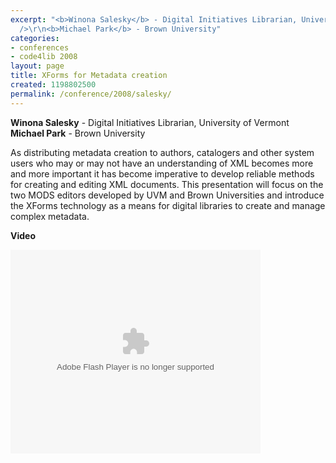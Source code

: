 ```yaml
---
excerpt: "<b>Winona Salesky</b> - Digital Initiatives Librarian, University of Vermont<br
  />\r\n<b>Michael Park</b> - Brown University"
categories:
- conferences
- code4lib 2008
layout: page
title: XForms for Metadata creation
created: 1198802500
permalink: /conference/2008/salesky/
---
```

<b>Winona Salesky</b> - Digital Initiatives Librarian, University of Vermont<br />
<b>Michael Park</b> - Brown University<br />

As distributing metadata creation to authors, catalogers and other system users who may or may not have an understanding of XML becomes more and more important it has become imperative to develop reliable methods for creating and editing XML documents. This presentation will focus on the two MODS editors developed by UVM and Brown Universities and introduce the XForms technology as a means for digital libraries to create and manage complex metadata.

<b>Video</b>

<embed style="width:400px; height:326px;" id="VideoPlayback" type="application/x-shockwave-flash" src="http://video.google.com/googleplayer.swf?docId=-8040868831532231240&hl=en" flashvars=""> </embed>
